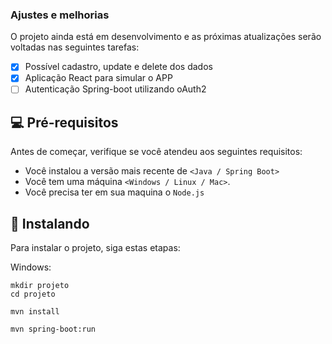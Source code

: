 ### Ajustes e melhorias

O projeto ainda está em desenvolvimento e as próximas atualizações serão voltadas nas seguintes tarefas:

- [x] Possível cadastro, update e delete dos dados
- [x] Aplicação React para simular o APP
- [ ] Autenticação Spring-boot utilizando oAuth2

## 💻 Pré-requisitos

Antes de começar, verifique se você atendeu aos seguintes requisitos:

* Você instalou a versão mais recente de `<Java / Spring Boot>`
* Você tem uma máquina `<Windows / Linux / Mac>`.
* Você precisa ter em sua maquina o `Node.js`

## 🚀 Instalando

Para instalar o projeto, siga estas etapas:


Windows:
```
mkdir projeto
cd projeto

mvn install

mvn spring-boot:run

```
